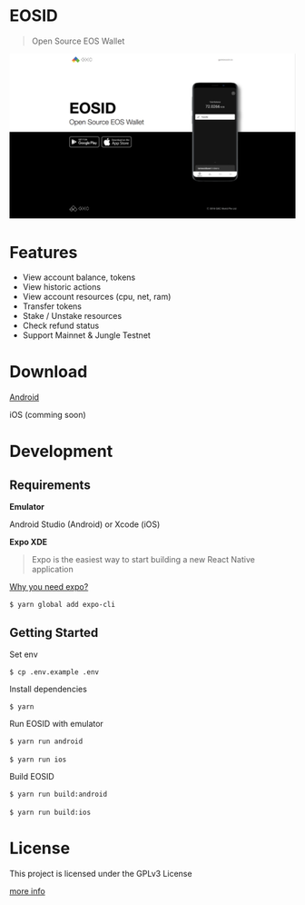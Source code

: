 # EOSID

> Open Source EOS Wallet

![EOSID](./assets/images/eosid.png)

# Features

- View account balance, tokens
- View historic actions
- View account resources (cpu, net, ram)
- Transfer tokens
- Stake / Unstake resources
- Check refund status
- Support Mainnet & Jungle Testnet

# Download

[Android](https://play.google.com/store/apps/details?id=io.gamexcoin.eosid)

iOS (comming soon)

# Development

## Requirements

**Emulator**

Android Studio (Android) or Xcode (iOS)

**Expo XDE**

> Expo is the easiest way to start building a new React Native application

[Why you need expo?](https://facebook.github.io/react-native/docs/getting-started)

```
$ yarn global add expo-cli
```

## Getting Started

Set env

```
$ cp .env.example .env
```

Install dependencies

```
$ yarn
```

Run EOSID with emulator

```
$ yarn run android

$ yarn run ios
```

Build EOSID

```
$ yarn run build:android

$ yarn run build:ios
```

# License

This project is licensed under the GPLv3 License

[more info](./LICENSE)
